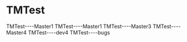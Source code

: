# TMTest
TMTest----Master1
TMTest----Master1
TMTest----Master3
TMTest----Master4
TMTest----dev4
TMTest----bugs
